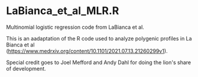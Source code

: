 # LaBianca_et_al_MLR.R
Multinomial logistic regression code from LaBianca et al.

This is an aadaptation of the R code used to analyze polygenic profiles in La Bianca et al (https://www.medrxiv.org/content/10.1101/2021.07.13.21260299v1).

Special credit goes to Joel Mefford and Andy Dahl for doing the lion's share of development. 
